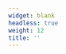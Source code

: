 ```yaml
---
widget: blank
headless: true
weight: 12
title: ''
---
```


<script>
  // Robust slider control: wait for the carousel to exist, then
  // initialize Bootstrap's Carousel API and wire arrow controls.
  (function () {
    function advanceWithClasses(el, dir){
      var items = el.querySelectorAll('.carousel-item');
      if (!items.length) return;
      var active = el.querySelector('.carousel-item.active') || items[0];
      var i = Array.prototype.indexOf.call(items, active);
      var nextIndex = (i + (dir > 0 ? 1 : -1) + items.length) % items.length;
      if (active) active.classList.remove('active');
      items[nextIndex].classList.add('active');
    }

    function initCarousel(el){
      if (!el) return;
      // Fix odd hashes on controls to avoid errors
      var nextCtrl = el.querySelector('.carousel-control-next');
      var prevCtrl = el.querySelector('.carousel-control-prev');
      if (nextCtrl && (!nextCtrl.getAttribute('href') || nextCtrl.getAttribute('href') === '#.')) nextCtrl.setAttribute('href', '#');
      if (prevCtrl && (!prevCtrl.getAttribute('href') || prevCtrl.getAttribute('href') === '#.')) prevCtrl.setAttribute('href', '#');

      if (window.bootstrap && window.bootstrap.Carousel) {
        var instance = window.bootstrap.Carousel.getOrCreateInstance(el, {
          interval: 6000,   // auto interval
          ride: false,
          pause: false,
          wrap: true,
          touch: true
        });
        // Ensure arrows control via API and don't navigate the hash
        if (nextCtrl) nextCtrl.addEventListener('click', function(e){ e.preventDefault(); instance.next(); });
        if (prevCtrl) prevCtrl.addEventListener('click', function(e){ e.preventDefault(); instance.prev(); });
      } else {
        // Fallback: manual cycle with classes
        setInterval(function(){ advanceWithClasses(el, +1); }, 6000);
        if (nextCtrl) nextCtrl.addEventListener('click', function(e){ e.preventDefault(); advanceWithClasses(el, +1); });
        if (prevCtrl) prevCtrl.addEventListener('click', function(e){ e.preventDefault(); advanceWithClasses(el, -1); });
      }
    }

    // Event delegation as a last resort in case controls are re-rendered later
    document.addEventListener('click', function(e){
      var next = e.target.closest('.wg-slider .carousel-control-next');
      var prev = e.target.closest('.wg-slider .carousel-control-prev');
      if (!next && !prev) return;
      var el = document.querySelector('.wg-slider .carousel');
      if (!el) return;
      e.preventDefault();
      if (window.bootstrap && window.bootstrap.Carousel) {
        var instance = window.bootstrap.Carousel.getOrCreateInstance(el);
        if (next) instance.next(); else instance.prev();
      } else {
        advanceWithClasses(el, next ? +1 : -1);
      }
    }, true);

    function waitForCarousel(){
      var el = document.querySelector('.wg-slider .carousel');
      if (el) { initCarousel(el); return; }
      // poll up to 5 seconds as the theme may hydrate after DOM ready
      var tries = 0;
      var t = setInterval(function(){
        tries++;
        var el2 = document.querySelector('.wg-slider .carousel');
        if (el2){ clearInterval(t); initCarousel(el2); }
        if (tries > 50) clearInterval(t);
      }, 100);
    }

    if (document.readyState === 'loading') {
      document.addEventListener('DOMContentLoaded', waitForCarousel);
    } else {
      waitForCarousel();
    }
  })();
</script>
